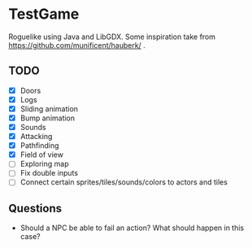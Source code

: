 # TestGame

Roguelike using Java and LibGDX.
Some inspiration take from https://github.com/munificent/hauberk/ .

## TODO
- [x] Doors
- [x] Logs
- [x] Sliding animation
- [x] Bump animation
- [x] Sounds
- [x] Attacking
- [x] Pathfinding
- [x] Field of view
- [ ] Exploring map
- [ ] Fix double inputs
- [ ] Connect certain sprites/tiles/sounds/colors to actors and tiles

## Questions
- Should a NPC be able to fail an action? What should happen in this case?
